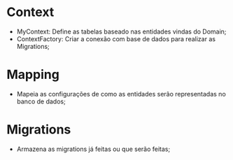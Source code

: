 ﻿# Context
- MyContext: Define as tabelas baseado nas entidades vindas do Domain;
- ContextFactory: Criar a conexão com base de dados para realizar as Migrations;
# Mapping
- Mapeia as configurações de como as entidades serão representadas no banco de dados;
# Migrations
- Armazena as migrations já feitas ou que serão feitas;
